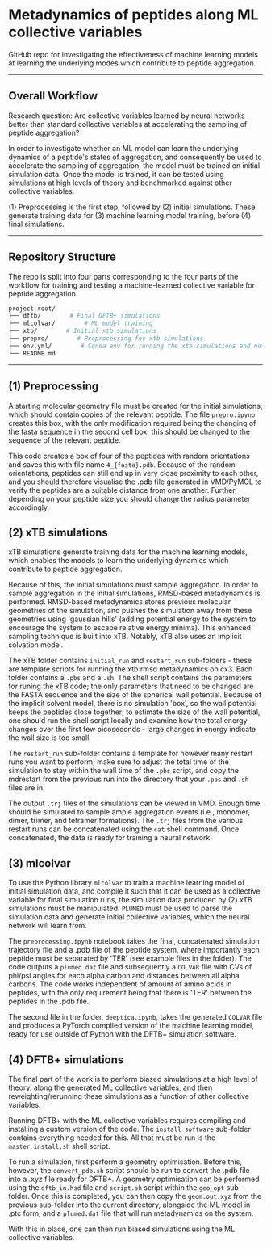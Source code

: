 # Metadynamics of peptides along ML collective variables

GitHub repo for investigating the effectiveness of machine learning models at learning the underlying modes which contribute to peptide aggregation. 

---
## Overall Workflow 

Research question: Are collective variables learned by neural networks better than standard collective variables at accelerating the sampling of peptide aggregation?

In order to investigate whether an ML model can learn the underlying dynamics of a peptide's states of aggregation, and consequently be used to accelerate the sampling of aggregation, the model must be trained on initial simulation data. Once the model is trained, it can be tested using simulations at high levels of theory and benchmarked against other collective variables.

(1) Preprocessing is the first step, followed by (2) initial simulations. These generate training data for (3) machine learning model training, before (4) final simulations.

---

## Repository Structure

The repo is split into four parts corresponding to the four parts of the workflow for training and testing a machine-learned collective variable for peptide aggregation.

```bash
project-root/
├── dftb/        # Final DFTB+ simulations
├── mlcolvar/        # ML model training
├── xtb/        # Initial xtb simulations
├── prepro/        # Preprocessing for xtb simulations
├── env.yml/        # Conda env for running the xtb simulations and notebooks within /mlcolvar
└── README.md
```

---

## (1) Preprocessing

A starting molecular geometry file must be created for the initial simulations, which should contain copies of the relevant peptide. The file `prepro.ipynb` creates this box, with the only modification required being the changing of the fasta sequence in the second cell box; this should be changed to the sequence of the relevant peptide.

This code creates a box of four of the peptides with random orientations and saves this with file name `4_{fasta}.pdb`. Because of the random orientations, peptides can still end up in very close proximity to each other, and you should therefore visualise the .pdb file generated in VMD/PyMOL to verify the peptides are a suitable distance from one another. Further, depending on your peptide size you should change the radius parameter accordingly.

## (2) xTB simulations

xTB simulations generate training data for the machine learning models, which enables the models to learn the underlying dynamics which contribute to peptide aggregation. 

Because of this, the initial simulations must sample aggregation. In order to sample aggregation in the initial simulations, RMSD-based metadynamics is performed. RMSD-based metadynamics stores previous molecular geometries of the simulation, and pushes the simulation away from these geometries using 'gaussian hills' (adding potential energy to the system to encourage the system to escape relative energy minima). This enhanced sampling technique is built into xTB. Notably, xTB also uses an implicit solvation model.

The xTB folder contains `initial_run` and `restart_run` sub-folders - these are template scripts for running the xtb rmsd metadynamics on cx3. Each folder contains a `.pbs` and a `.sh`. The shell script contains the parameters for runing the xTB code; the only parameters that need to be changed are the FASTA sequence and the size of the spherical wall potential. Because of the implicit solvent model, there is no simulation 'box', so the wall potential keeps the peptides close together; to estimate the size of the wall potential, one should run the shell script locally and examine how the total energy changes over the first few picoseconds - large changes in energy indicate the wall size is too small.

The `restart_run` sub-folder contains a template for however many restart runs you want to perform; make sure to adjust the total time of the simulation to stay within the wall time of the `.pbs` script, and copy the mdrestart from the previous run into the directory that your `.pbs` and `.sh` files are in.

The output `.trj` files of the simulations can be viewed in VMD. Enough time should be simulated to sample ample aggregation events (i.e., monomer, dimer, trimer, and tetramer formations). The `.trj` files from the various restart runs can be concatenated using the `cat` shell command. Once concatenated, the data is ready for training a neural network. 


## (3) mlcolvar

To use the Python library `mlcolvar` to train a machine learning model of initial simulation data, and compile it such that it can be used as a collective variable for final simulation runs, the simulation data produced by (2) xTB simulations must be manipulated. `PLUMED` must be used to parse the simulation data and generate initial collective variables, which the neural network will learn from. 

The `preprocessing.ipynb` notebook takes the final, concatenated simulation trajectory file and a .pdb file of the peptide system, where importantly each peptide must be separated by 'TER' (see example files in the folder). The code outputs a `plumed.dat` file and subsequently a `COLVAR` file with CVs of phi/psi angles for each alpha carbon and distances between all alpha carbons. The code works independent of amount of amino acids in peptides, with the only requirement being that there is 'TER' between the peptides in the .pdb file.

The second file in the folder, `deeptica.ipynb`, takes the generated `COLVAR` file and produces a PyTorch compiled version of the machine learning model, ready for use outside of Python with the DFTB+ simulation software. 

## (4) DFTB+ simulations

The final part of the work is to perform biased simulations at a high level of theory, along the generated ML collective variables, and then reweighting/rerunning these simulations as a function of other collective variables. 

Running DFTB+ with the ML collective variables requires compiling and installing a custom version of the code. The `install_software` sub-folder contains everything needed for this. All that must be run is the `master_install.sh` shell script. 

To run a simulation, first perform a geometry optimisation. Before this, however, the `convert_pdb.sh` script should be run to convert the .pdb file into a .xyz file ready for DFTB+. A geometry optimisation can be performed using the `dftb_in.hsd` file and `script.sh` script within the `geo_opt` sub-folder. Once this is completed, you can then copy the `geom.out.xyz` from the previous sub-folder into the current directory, alongside the ML model in .ptc form, and a `plumed.dat` file that will run metadynamics on the system.

With this in place, one can then run biased simulations using the ML collective variables. 



